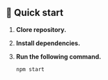 ## 🚀 Quick start 

1.  **Clore repository.**

2.  **Install dependencies.**

3.  **Run the following command.**

    ```shell
    npm start
    ```
